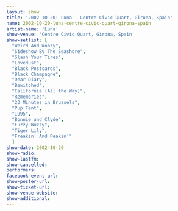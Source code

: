 ```yaml
---
layout: show
title: '2002-10-20: Luna - Centre Civic Quart, Girona, Spain'
name: 2002-10-20-luna-centre-civic-quart-girona-spain
artist-name: 'Luna'
show-venue: 'Centre Civic Quart, Girona, Spain'
show-setlist: [
  "Weird And Woozy",
  "Sideshow By The Seashore",
  "Slash Your Tires",
  "Lovedust",
  "Black Postcards",
  "Black Champagne",
  "Dear Diary",
  "Bewitched",
  "California (All the Way)",
  "Rememories",
  "23 Minutes in Brussels",
  "Pup Tent",
  "1995",
  "Bonnie and Clyde",
  "Fuzzy Wuzzy",
  "Tiger Lily",
  "Freakin' And Peakin'"
  ]
show-date: 2002-10-20
show-radio: 
show-lastfm: 
show-cancelled: 
performers: 
facebook-event-url: 
show-poster-url: 
show-ticket-url: 
show-venue-website: 
show-additional: 
---
```


